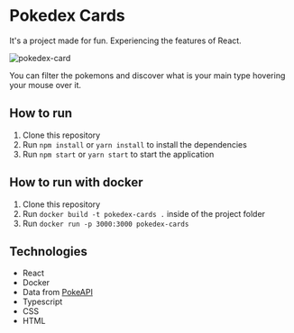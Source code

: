# Pokedex Cards

It's a project made for fun. Experiencing the features of React.

![pokedex-card](https://user-images.githubusercontent.com/70960219/105917288-e43edb80-6010-11eb-929c-15354e0b4004.gif)

You can filter the pokemons and discover what is your main type hovering your mouse over it.

## How to run

1. Clone this repository
2. Run `npm install` or `yarn install` to install the dependencies
3. Run `npm start` or `yarn start` to start the application

## How to run with docker

1. Clone this repository
2. Run `docker build -t pokedex-cards .` inside of the project folder
3. Run `docker run -p 3000:3000 pokedex-cards`

## Technologies

- React
- Docker
- Data from [PokeAPI](https://pokeapi.co/)
- Typescript
- CSS
- HTML
